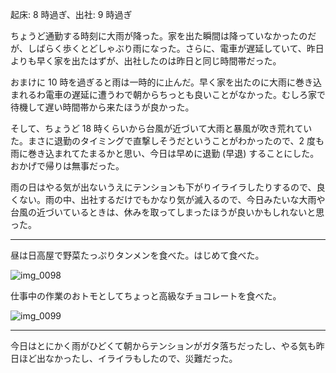 起床: 8 時過ぎ、出社: 9 時過ぎ

ちょうど通勤する時刻に大雨が降った。家を出た瞬間は降っていなかったのだが、しばらく歩くとどしゃぶり雨になった。さらに、電車が遅延していて、昨日よりも早く家を出たはずが、出社したのは昨日と同じ時間帯だった。

おまけに 10 時を過ぎると雨は一時的に止んだ。早く家を出たのに大雨に巻き込まれるわ電車の遅延に遭うわで朝からちっとも良いことがなかった。むしろ家で待機して遅い時間帯から来たほうが良かった。

そして、ちょうど 18 時くらいから台風が近づいて大雨と暴風が吹き荒れていた。まさに退勤のタイミングで直撃しそうだということがわかったので、2 度も雨に巻き込まれてたまるかと思い、今日は早めに退勤 (早退) することにした。おかげで帰りは無事だった。

雨の日はやる気が出ないうえにテンションも下がりイライラしたりするので、良くない。雨の中、出社するだけでもかなり気が滅入るので、今日みたいな大雨や台風の近づいているときは、休みを取ってしまったほうが良いかもしれないと思った。

---

昼は日高屋で野菜たっぷりタンメンを食べた。はじめて食べた。

![img_0098](https://noraworld.github.io/box-bulbasaur/2018/09/img_0098.jpg)

仕事中の作業のおトモとしてちょっと高級なチョコレートを食べた。

![img_0099](https://noraworld.github.io/box-bulbasaur/2018/09/img_0099.jpg)

---

今日はとにかく雨がひどくて朝からテンションがガタ落ちだったし、やる気も昨日ほど出なかったし、イライラもしたので、災難だった。
